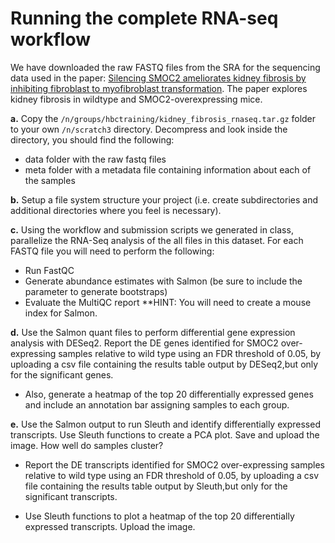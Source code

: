 # Running the complete RNA-seq workflow 

We have downloaded the raw FASTQ files from the SRA for the sequencing data used in the paper: [Silencing SMOC2 ameliorates kidney fibrosis by inhibiting fibroblast to myofibroblast transformation](https://www.ncbi.nlm.nih.gov/pmc/articles/PMC5396522/). The paper explores kidney fibrosis in wildtype and SMOC2-overexpressing mice. 

  **a.** Copy the `/n/groups/hbctraining/kidney_fibrosis_rnaseq.tar.gz` folder to your own `/n/scratch3` directory. Decompress and look inside the directory, you should find the following:

   * data folder with the raw fastq files
   * meta folder with a metadata file containing information about each of the samples

  **b.** Setup a file system structure your project (i.e. create subdirectories and additional directories where you feel is necessary). 

  **c.** Using the workflow and submission scripts we generated in class, parallelize the RNA-Seq analysis of the all files in this dataset. For each FASTQ file you will need to perform the following:

   * Run FastQC
   * Generate abundance estimates with Salmon (be sure to include the parameter to generate bootstraps)
   * Evaluate the MultiQC report
   **HINT: You will need to create a mouse index for Salmon. 

  **d.** Use the Salmon quant files to perform differential gene expression analysis with DESeq2. Report the DE genes identified for SMOC2 over-expressing samples relative to wild type using an FDR threshold of 0.05, by uploading a csv file containing the results table output by DESeq2,but only for the significant genes.

   * Also, generate a heatmap of the top 20 differentially expressed genes and include an annotation bar assigning samples to each group.

  **e.** Use the Salmon output to run Sleuth and identify differentially expressed transcripts. Use Sleuth functions to create a PCA plot. Save and upload the image. How well do samples cluster?

   * Report the DE transcripts identified for SMOC2 over-expressing samples relative to wild type using an FDR threshold of 0.05, by uploading a csv file containing the results table output by Sleuth,but only for the significant transcripts.

   * Use Sleuth functions to plot a heatmap of the top 20 differentially expressed transcripts. Upload the image.

 
